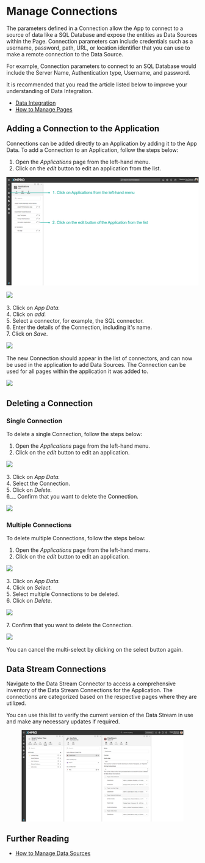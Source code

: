 # Manage Connections

The parameters defined in a Connection allow the App to connect to a source of data like a SQL Database and expose the entities as Data Sources within the Page. Connection parameters can include credentials such as a username, password, path, URL, or location identifier that you can use to make a remote connection to the Data Source.&#x20;

For example, Connection parameters to connect to an SQL Database would include the Server Name, Authentication type, Username, and password.

<!-- unsupported tag removed -->
It is recommended that you read the article listed below to improve your understanding of Data Integration.

* [Data Integration](../../concepts/application/data-integration.md)
* [How to Manage Pages](manage-pages.md)
<!-- unsupported tag removed -->

## Adding a Connection to the Application

Connections can be added directly to an Application by adding it to the App Data. To add a Connection to an Application, follow the steps below:

1. Open the _Applications_ page from the left-hand menu.
2. Click on the _edit_ button to edit an application from the list.

![](<../../.gitbook/assets/image (936).png>)

![](../../.gitbook/assets/conn\_1.png)

&#x20;   3\. Click on _App Data._\
&#x20;   4\. Click on _add._\
&#x20;   5\. Select a connector, for example, the SQL connector.\
&#x20;   6\. Enter the details of the Connection, including it's name.\
&#x20;   7\. Click on _Save_.

![](<../../.gitbook/assets/conn\_2 (1).png>)

The new Connection should appear in the list of connectors, and can now be used in the application to add Data Sources. The Connection can be used for all pages within the application it was added to.

![](../../.gitbook/assets/conn\_3.png)

## Deleting a Connection

### Single Connection

To delete a single Connection, follow the steps below:

1. Open the _Applications_ page from the left-hand menu.
2. Click on the _edit_ button to edit an application.

![](../../.gitbook/assets/conn\_4.png)

&#x20;   3\. Click on _App Data._\
&#x20;   4\. Select the Connection.\
&#x20;   5\. Click on _Delete._\
&#x20;   6_._ Confirm that you want to delete the Connection.

![](../../.gitbook/assets/conn\_5.png)

### Multiple Connections

To delete multiple Connections, follow the steps below:

1. Open the _Applications_ page from the left-hand menu.
2. Click on the _edit_ button to edit an application.

![](../../.gitbook/assets/conn\_6.png)

&#x20;   3\. Click on _App Data._\
&#x20;   4\. Click on _Select_.\
&#x20;   5\. Select multiple Connections to be deleted.\
&#x20;   6\. Click on _Delete_.

![](<../../.gitbook/assets/conn\_7 (1).png>)

&#x20;   7\. Confirm that you want to delete the Connection.

![](../../.gitbook/assets/conn\_8.png)

<!-- unsupported tag removed -->
You can cancel the multi-select by clicking on the select button again.
<!-- unsupported tag removed -->

## Data Stream Connections

Navigate to the Data Stream Connector to access a comprehensive inventory of the Data Stream Connections for the Application. The connections are categorized based on the respective pages where they are utilized.&#x20;

You can use this list to verify the current version of the Data Stream in use and make any necessary updates if required.

<figure><img src="../../.gitbook/assets/image (917).png" alt=""><figcaption></figcaption></figure>

## Further Reading

* [How to Manage Data Sources](manage-data-sources.md)
